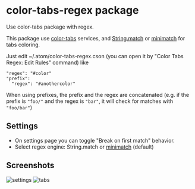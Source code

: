 # color-tabs-regex package

Use color-tabs package with regex.

This package use [color-tabs](https://github.com/paulpflug/color-tabs) services, and [String.match](https://developer.mozilla.org/en-US/docs/Web/JavaScript/Reference/Global_Objects/String/match) or [minimatch](https://github.com/isaacs/minimatch) for tabs coloring.

Just edit ~/.atom/color-tabs-regex.cson (you can open it by "Color Tabs Regex: Edit Rules" command) like

```
"regex": "#color"
"prefix":
  "regex": "#anothercolor"
```

When using prefixes, the prefix and the regex are concatenated (e.g. if the prefix is `"foo/"` and the regex is `"bar"`, it will check for matches with `"foo/bar"`)

## Settings

* On settings page you can toggle "Break on first match" behavior.
* Select regex engine: String.match or [minimatch](https://github.com/isaacs/minimatch) (default)

## Screenshots

![settings](https://cloud.githubusercontent.com/assets/426007/8528492/f276ad2c-241b-11e5-8a72-7102cadef775.png)
![tabs](https://cloud.githubusercontent.com/assets/426007/8528501/f45f3a50-241b-11e5-8a93-9ebf27e33429.png)
